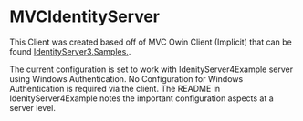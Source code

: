 ﻿# MVCIdentityServer
This Client was created based off of MVC Owin Client (Implicit) that can be found 
[IdentityServer3.Samples.](https://github.com/IdentityServer/IdentityServer3.Samples).

The current configuration is set to work with IdenityServer4Example server using Windows 
Authentication. No Configuration for Windows Authentication is required via
the client.  The README in IdenityServer4Example notes the important configuration 
aspects at a server level.